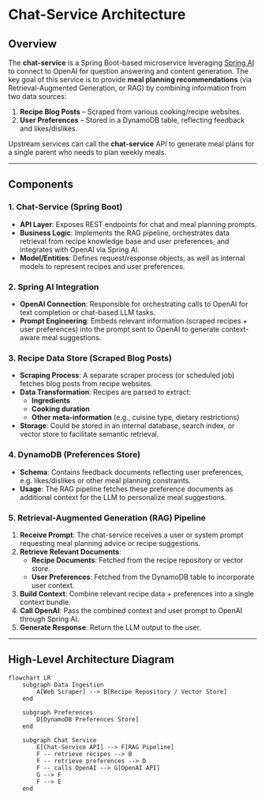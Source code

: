 # Chat-Service Architecture

## Overview
The **chat-service** is a Spring Boot-based microservice leveraging [Spring AI](https://github.com/spring-projects/spring-ai) to connect to OpenAI for question answering and content generation. The key goal of this service is to provide **meal planning recommendations** (via Retrieval-Augmented Generation, or RAG) by combining information from two data sources:
1. **Recipe Blog Posts** – Scraped from various cooking/recipe websites.
2. **User Preferences** – Stored in a DynamoDB table, reflecting feedback and likes/dislikes.

Upstream services can call the **chat-service** API to generate meal plans for a single parent who needs to plan weekly meals.

---

## Components

### 1. Chat-Service (Spring Boot)
- **API Layer**: Exposes REST endpoints for chat and meal planning prompts.
- **Business Logic**: Implements the RAG pipeline, orchestrates data retrieval from recipe knowledge base and user preferences, and integrates with OpenAI via Spring AI.
- **Model/Entities**: Defines request/response objects, as well as internal models to represent recipes and user preferences.

### 2. Spring AI Integration
- **OpenAI Connection**: Responsible for orchestrating calls to OpenAI for text completion or chat-based LLM tasks.
- **Prompt Engineering**: Embeds relevant information (scraped recipes + user preferences) into the prompt sent to OpenAI to generate context-aware meal suggestions.

### 3. Recipe Data Store (Scraped Blog Posts)
- **Scraping Process**: A separate scraper process (or scheduled job) fetches blog posts from recipe websites.
- **Data Transformation**: Recipes are parsed to extract:
    - **Ingredients**
    - **Cooking duration**
    - **Other meta-information** (e.g., cuisine type, dietary restrictions)
- **Storage**: Could be stored in an internal database, search index, or vector store to facilitate semantic retrieval.

### 4. DynamoDB (Preferences Store)
- **Schema**: Contains feedback documents reflecting user preferences, e.g. likes/dislikes or other meal planning constraints.
- **Usage**: The RAG pipeline fetches these preference documents as additional context for the LLM to personalize meal suggestions.

### 5. Retrieval-Augmented Generation (RAG) Pipeline
1. **Receive Prompt**: The chat-service receives a user or system prompt requesting meal planning advice or recipe suggestions.
2. **Retrieve Relevant Documents**:
    - **Recipe Documents**: Fetched from the recipe repository or vector store.
    - **User Preferences**: Fetched from the DynamoDB table to incorporate user context.
3. **Build Context**: Combine relevant recipe data + preferences into a single context bundle.
4. **Call OpenAI**: Pass the combined context and user prompt to OpenAI through Spring AI.
5. **Generate Response**: Return the LLM output to the user.

---

## High-Level Architecture Diagram

```mermaid
flowchart LR
    subgraph Data Ingestion
        A[Web Scraper] --> B[Recipe Repository / Vector Store]
    end

    subgraph Preferences
        D[DynamoDB Preferences Store]
    end

    subgraph Chat Service
        E[Chat-Service API] --> F[RAG Pipeline]
        F -- retrieve recipes --> B
        F -- retrieve preferences --> D
        F -- calls OpenAI --> G[OpenAI API]
        G --> F
        F --> E
    end